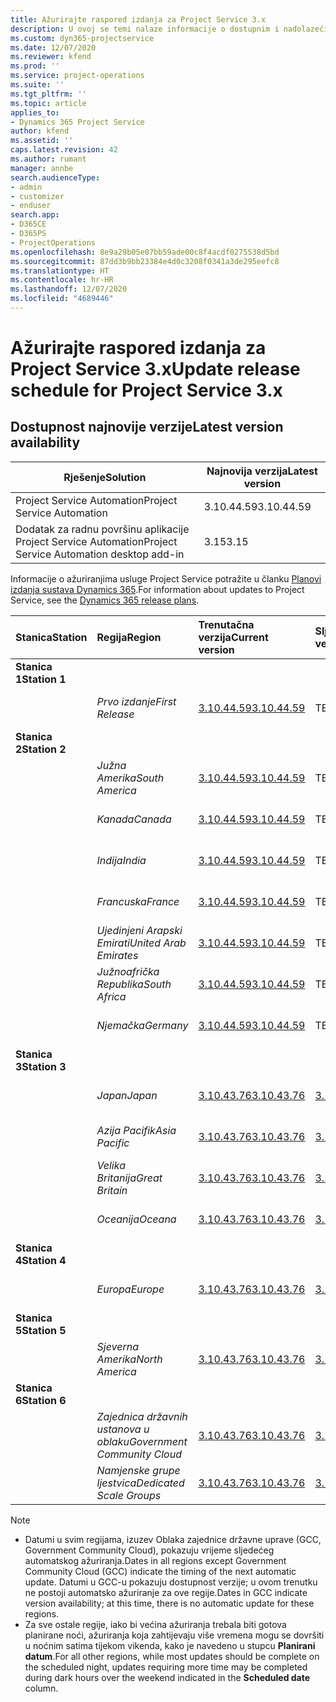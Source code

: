 ```yaml
---
title: Ažurirajte raspored izdanja za Project Service 3.x
description: U ovoj se temi nalaze informacije o dostupnim i nadolazećim izdanjima aplikacije Dynamics 365 Project Service Automation.
ms.custom: dyn365-projectservice
ms.date: 12/07/2020
ms.reviewer: kfend
ms.prod: ''
ms.service: project-operations
ms.suite: ''
ms.tgt_pltfrm: ''
ms.topic: article
applies_to:
- Dynamics 365 Project Service
author: kfend
ms.assetid: ''
caps.latest.revision: 42
ms.author: rumant
manager: annbe
search.audienceType:
- admin
- customizer
- enduser
search.app:
- D365CE
- D365PS
- ProjectOperations
ms.openlocfilehash: 8e9a29b05e07bb59ade00c8f4acdf0275538d5bd
ms.sourcegitcommit: 87dd3b9bb23384e4d0c3208f0341a3de295eefc8
ms.translationtype: HT
ms.contentlocale: hr-HR
ms.lasthandoff: 12/07/2020
ms.locfileid: "4689446"
---
```

# <a name="update-release-schedule-for-project-service-3x"></a><span data-ttu-id="34d26-103">Ažurirajte raspored izdanja za Project Service 3.x</span><span class="sxs-lookup"><span data-stu-id="34d26-103">Update release schedule for Project Service 3.x</span></span>

## <a name="latest-version-availability"></a><span data-ttu-id="34d26-104">Dostupnost najnovije verzije</span><span class="sxs-lookup"><span data-stu-id="34d26-104">Latest version availability</span></span>

| <span data-ttu-id="34d26-105">Rješenje</span><span class="sxs-lookup"><span data-stu-id="34d26-105">Solution</span></span>  | <span data-ttu-id="34d26-106">Najnovija verzija</span><span class="sxs-lookup"><span data-stu-id="34d26-106">Latest version</span></span> |
|-------|----|
| <span data-ttu-id="34d26-107">Project Service Automation</span><span class="sxs-lookup"><span data-stu-id="34d26-107">Project Service Automation</span></span>    | <span data-ttu-id="34d26-108">3.10.44.59</span><span class="sxs-lookup"><span data-stu-id="34d26-108">3.10.44.59</span></span> |
| <span data-ttu-id="34d26-109">Dodatak za radnu površinu aplikacije Project Service Automation</span><span class="sxs-lookup"><span data-stu-id="34d26-109">Project Service Automation desktop add-in</span></span>                | <span data-ttu-id="34d26-110">3.15</span><span class="sxs-lookup"><span data-stu-id="34d26-110">3.15</span></span>          |

<span data-ttu-id="34d26-111">Informacije o ažuriranjima usluge Project Service potražite u članku [Planovi izdanja sustava Dynamics 365](https://docs.microsoft.com/dynamics365/release-plans/).</span><span class="sxs-lookup"><span data-stu-id="34d26-111">For information about updates to Project Service, see the [Dynamics 365 release plans](https://docs.microsoft.com/dynamics365/release-plans/).</span></span> 

| <span data-ttu-id="34d26-112">Stanica</span><span class="sxs-lookup"><span data-stu-id="34d26-112">Station</span></span>  | <span data-ttu-id="34d26-113">Regija</span><span class="sxs-lookup"><span data-stu-id="34d26-113">Region</span></span> | <span data-ttu-id="34d26-114">Trenutačna verzija</span><span class="sxs-lookup"><span data-stu-id="34d26-114">Current version</span></span> | <span data-ttu-id="34d26-115">Sljedeća verzija</span><span class="sxs-lookup"><span data-stu-id="34d26-115">Next version</span></span> |  <span data-ttu-id="34d26-116">Zakazani datum</span><span class="sxs-lookup"><span data-stu-id="34d26-116">Scheduled date</span></span>
| :---   | :---   | :---   | :---   |:---   |         
|<span data-ttu-id="34d26-117"><strong>Stanica 1</strong></span><span class="sxs-lookup"><span data-stu-id="34d26-117"><strong>Station 1</strong></span></span> | |  |  | |
| | <span data-ttu-id="34d26-118"><i>Prvo izdanje</i></span><span class="sxs-lookup"><span data-stu-id="34d26-118"><i>First Release</i></span></span> | [<span data-ttu-id="34d26-119">3.10.44.59</span><span class="sxs-lookup"><span data-stu-id="34d26-119">3.10.44.59</span></span>](whats-new-ur-26.md) | <span data-ttu-id="34d26-120">TBD</span><span class="sxs-lookup"><span data-stu-id="34d26-120">TBD</span></span> | <span data-ttu-id="34d26-121">8. siječnja 2021.</span><span class="sxs-lookup"><span data-stu-id="34d26-121">January 8, 2021</span></span>
|<span data-ttu-id="34d26-122"><strong>Stanica 2</strong></span><span class="sxs-lookup"><span data-stu-id="34d26-122"><strong>Station 2</strong></span></span> | |  |  | |
| | <span data-ttu-id="34d26-123"><i>Južna Amerika</i></span><span class="sxs-lookup"><span data-stu-id="34d26-123"><i>South America</i></span></span> | [<span data-ttu-id="34d26-124">3.10.44.59</span><span class="sxs-lookup"><span data-stu-id="34d26-124">3.10.44.59</span></span>](whats-new-ur-26.md) | <span data-ttu-id="34d26-125">TBD</span><span class="sxs-lookup"><span data-stu-id="34d26-125">TBD</span></span> | <span data-ttu-id="34d26-126">15. siječnja 2021.</span><span class="sxs-lookup"><span data-stu-id="34d26-126">January 15, 2021</span></span>
| | <span data-ttu-id="34d26-127"><i>Kanada</i></span><span class="sxs-lookup"><span data-stu-id="34d26-127"><i>Canada</i></span></span> | [<span data-ttu-id="34d26-128">3.10.44.59</span><span class="sxs-lookup"><span data-stu-id="34d26-128">3.10.44.59</span></span>](whats-new-ur-26.md) | <span data-ttu-id="34d26-129">TBD</span><span class="sxs-lookup"><span data-stu-id="34d26-129">TBD</span></span> | <span data-ttu-id="34d26-130">15. siječnja 2021.</span><span class="sxs-lookup"><span data-stu-id="34d26-130">January 15, 2021</span></span>
| | <span data-ttu-id="34d26-131"><i>Indija</i></span><span class="sxs-lookup"><span data-stu-id="34d26-131"><i>India</i></span></span> | [<span data-ttu-id="34d26-132">3.10.44.59</span><span class="sxs-lookup"><span data-stu-id="34d26-132">3.10.44.59</span></span>](whats-new-ur-26.md) | <span data-ttu-id="34d26-133">TBD</span><span class="sxs-lookup"><span data-stu-id="34d26-133">TBD</span></span> | <span data-ttu-id="34d26-134">15. siječnja 2021.</span><span class="sxs-lookup"><span data-stu-id="34d26-134">January 15, 2021</span></span>
| | <span data-ttu-id="34d26-135"><i>Francuska</i></span><span class="sxs-lookup"><span data-stu-id="34d26-135"><i>France</i></span></span> | [<span data-ttu-id="34d26-136">3.10.44.59</span><span class="sxs-lookup"><span data-stu-id="34d26-136">3.10.44.59</span></span>](whats-new-ur-26.md) | <span data-ttu-id="34d26-137">TBD</span><span class="sxs-lookup"><span data-stu-id="34d26-137">TBD</span></span> | <span data-ttu-id="34d26-138">15. siječnja 2021.</span><span class="sxs-lookup"><span data-stu-id="34d26-138">January 15, 2021</span></span>
| | <span data-ttu-id="34d26-139"><i>Ujedinjeni Arapski Emirati</i></span><span class="sxs-lookup"><span data-stu-id="34d26-139"><i>United Arab Emirates</i></span></span> | [<span data-ttu-id="34d26-140">3.10.44.59</span><span class="sxs-lookup"><span data-stu-id="34d26-140">3.10.44.59</span></span>](whats-new-ur-26.md) | <span data-ttu-id="34d26-141">TBD</span><span class="sxs-lookup"><span data-stu-id="34d26-141">TBD</span></span> | <span data-ttu-id="34d26-142">15. siječnja 2021.</span><span class="sxs-lookup"><span data-stu-id="34d26-142">January 15, 2021</span></span>
| | <span data-ttu-id="34d26-143"><i>Južnoafrička Republika</i></span><span class="sxs-lookup"><span data-stu-id="34d26-143"><i>South Africa</i></span></span> | [<span data-ttu-id="34d26-144">3.10.44.59</span><span class="sxs-lookup"><span data-stu-id="34d26-144">3.10.44.59</span></span>](whats-new-ur-26.md) | <span data-ttu-id="34d26-145">TBD</span><span class="sxs-lookup"><span data-stu-id="34d26-145">TBD</span></span> | <span data-ttu-id="34d26-146">15. siječnja 2021.</span><span class="sxs-lookup"><span data-stu-id="34d26-146">January 15, 2021</span></span>
| | <span data-ttu-id="34d26-147"><i>Njemačka</i></span><span class="sxs-lookup"><span data-stu-id="34d26-147"><i>Germany</i></span></span> | [<span data-ttu-id="34d26-148">3.10.44.59</span><span class="sxs-lookup"><span data-stu-id="34d26-148">3.10.44.59</span></span>](whats-new-ur-26.md) | <span data-ttu-id="34d26-149">TBD</span><span class="sxs-lookup"><span data-stu-id="34d26-149">TBD</span></span> | <span data-ttu-id="34d26-150">15. siječnja 2021.</span><span class="sxs-lookup"><span data-stu-id="34d26-150">January 15, 2021</span></span>
|<span data-ttu-id="34d26-151"><strong>Stanica 3</strong></span><span class="sxs-lookup"><span data-stu-id="34d26-151"><strong>Station 3</strong></span></span> | |  |  | |
| | <span data-ttu-id="34d26-152"><i>Japan</i></span><span class="sxs-lookup"><span data-stu-id="34d26-152"><i>Japan</i></span></span> | [<span data-ttu-id="34d26-153">3.10.43.76</span><span class="sxs-lookup"><span data-stu-id="34d26-153">3.10.43.76</span></span>](whats-new-ur-25.md) | [<span data-ttu-id="34d26-154">3.10.44.59</span><span class="sxs-lookup"><span data-stu-id="34d26-154">3.10.44.59</span></span>](whats-new-ur-26.md) | <span data-ttu-id="34d26-155">11. prosinca 2020.</span><span class="sxs-lookup"><span data-stu-id="34d26-155">December 11, 2020</span></span>
| | <span data-ttu-id="34d26-156"><i>Azija Pacifik</i></span><span class="sxs-lookup"><span data-stu-id="34d26-156"><i>Asia Pacific</i></span></span> | [<span data-ttu-id="34d26-157">3.10.43.76</span><span class="sxs-lookup"><span data-stu-id="34d26-157">3.10.43.76</span></span>](whats-new-ur-25.md) | [<span data-ttu-id="34d26-158">3.10.44.59</span><span class="sxs-lookup"><span data-stu-id="34d26-158">3.10.44.59</span></span>](whats-new-ur-26.md) | <span data-ttu-id="34d26-159">11. prosinca 2020.</span><span class="sxs-lookup"><span data-stu-id="34d26-159">December 11, 2020</span></span>
| | <span data-ttu-id="34d26-160"><i>Velika Britanija</i></span><span class="sxs-lookup"><span data-stu-id="34d26-160"><i>Great Britain</i></span></span> | [<span data-ttu-id="34d26-161">3.10.43.76</span><span class="sxs-lookup"><span data-stu-id="34d26-161">3.10.43.76</span></span>](whats-new-ur-25.md) | [<span data-ttu-id="34d26-162">3.10.44.59</span><span class="sxs-lookup"><span data-stu-id="34d26-162">3.10.44.59</span></span>](whats-new-ur-26.md) | <span data-ttu-id="34d26-163">11. prosinca 2020.</span><span class="sxs-lookup"><span data-stu-id="34d26-163">December 11, 2020</span></span>
| | <span data-ttu-id="34d26-164"><i>Oceanija</i></span><span class="sxs-lookup"><span data-stu-id="34d26-164"><i>Oceana</i></span></span> | [<span data-ttu-id="34d26-165">3.10.43.76</span><span class="sxs-lookup"><span data-stu-id="34d26-165">3.10.43.76</span></span>](whats-new-ur-25.md) | [<span data-ttu-id="34d26-166">3.10.44.59</span><span class="sxs-lookup"><span data-stu-id="34d26-166">3.10.44.59</span></span>](whats-new-ur-26.md) | <span data-ttu-id="34d26-167">11. prosinca 2020.</span><span class="sxs-lookup"><span data-stu-id="34d26-167">December 11, 2020</span></span>
|<span data-ttu-id="34d26-168"><strong>Stanica 4</strong></span><span class="sxs-lookup"><span data-stu-id="34d26-168"><strong>Station 4</strong></span></span> | |  |  | |
| | <span data-ttu-id="34d26-169"><i>Europa</i></span><span class="sxs-lookup"><span data-stu-id="34d26-169"><i>Europe</i></span></span> | [<span data-ttu-id="34d26-170">3.10.43.76</span><span class="sxs-lookup"><span data-stu-id="34d26-170">3.10.43.76</span></span>](whats-new-ur-25.md) | [<span data-ttu-id="34d26-171">3.10.44.59</span><span class="sxs-lookup"><span data-stu-id="34d26-171">3.10.44.59</span></span>](whats-new-ur-26.md) | <span data-ttu-id="34d26-172">18. prosinca 2020.</span><span class="sxs-lookup"><span data-stu-id="34d26-172">December 18, 2020</span></span>
|<span data-ttu-id="34d26-173"><strong>Stanica 5</strong></span><span class="sxs-lookup"><span data-stu-id="34d26-173"><strong>Station 5</strong></span></span> | |  |  | |
| | <span data-ttu-id="34d26-174"><i>Sjeverna Amerika</i></span><span class="sxs-lookup"><span data-stu-id="34d26-174"><i>North America</i></span></span> | [<span data-ttu-id="34d26-175">3.10.43.76</span><span class="sxs-lookup"><span data-stu-id="34d26-175">3.10.43.76</span></span>](whats-new-ur-25.md) | [<span data-ttu-id="34d26-176">3.10.44.59</span><span class="sxs-lookup"><span data-stu-id="34d26-176">3.10.44.59</span></span>](whats-new-ur-26.md) | <span data-ttu-id="34d26-177">8. siječnja 2021.</span><span class="sxs-lookup"><span data-stu-id="34d26-177">January 8, 2021</span></span>
|<span data-ttu-id="34d26-178"><strong>Stanica 6</strong></span><span class="sxs-lookup"><span data-stu-id="34d26-178"><strong>Station 6</strong></span></span> | |  |  | |
| | <span data-ttu-id="34d26-179"><i>Zajednica državnih ustanova u oblaku</i></span><span class="sxs-lookup"><span data-stu-id="34d26-179"><i>Government Community Cloud</i></span></span> | [<span data-ttu-id="34d26-180">3.10.43.76</span><span class="sxs-lookup"><span data-stu-id="34d26-180">3.10.43.76</span></span>](whats-new-ur-25.md) | [<span data-ttu-id="34d26-181">3.10.44.59</span><span class="sxs-lookup"><span data-stu-id="34d26-181">3.10.44.59</span></span>](whats-new-ur-26.md) | <span data-ttu-id="34d26-182">8. siječnja 2021.</span><span class="sxs-lookup"><span data-stu-id="34d26-182">January 8, 2021</span></span>
| | <span data-ttu-id="34d26-183"><i>Namjenske grupe ljestvica</i></span><span class="sxs-lookup"><span data-stu-id="34d26-183"><i>Dedicated Scale Groups</i></span></span> | [<span data-ttu-id="34d26-184">3.10.43.76</span><span class="sxs-lookup"><span data-stu-id="34d26-184">3.10.43.76</span></span>](whats-new-ur-25.md) | [<span data-ttu-id="34d26-185">3.10.44.59</span><span class="sxs-lookup"><span data-stu-id="34d26-185">3.10.44.59</span></span>](whats-new-ur-26.md) | <span data-ttu-id="34d26-186">15. siječnja 2021.</span><span class="sxs-lookup"><span data-stu-id="34d26-186">January 15, 2021</span></span>

>[!Note]
> - <span data-ttu-id="34d26-187">Datumi u svim regijama, izuzev Oblaka zajednice državne uprave (GCC, Government Community Cloud), pokazuju vrijeme sljedećeg automatskog ažuriranja.</span><span class="sxs-lookup"><span data-stu-id="34d26-187">Dates in all regions except Government Community Cloud (GCC) indicate the timing of the next automatic update.</span></span> <span data-ttu-id="34d26-188">Datumi u GCC-u pokazuju dostupnost verzije; u ovom trenutku ne postoji automatsko ažuriranje za ove regije.</span><span class="sxs-lookup"><span data-stu-id="34d26-188">Dates in GCC indicate version availability; at this time, there is no automatic update for these regions.</span></span>
> - <span data-ttu-id="34d26-189">Za sve ostale regije, iako bi većina ažuriranja trebala biti gotova planirane noći, ažuriranja koja zahtijevaju više vremena mogu se dovršiti u noćnim satima tijekom vikenda, kako je navedeno u stupcu **Planirani datum**.</span><span class="sxs-lookup"><span data-stu-id="34d26-189">For all other regions, while most updates should be complete on the scheduled night, updates requiring more time may be completed during dark hours over the weekend indicated in the **Scheduled date** column.</span></span>
